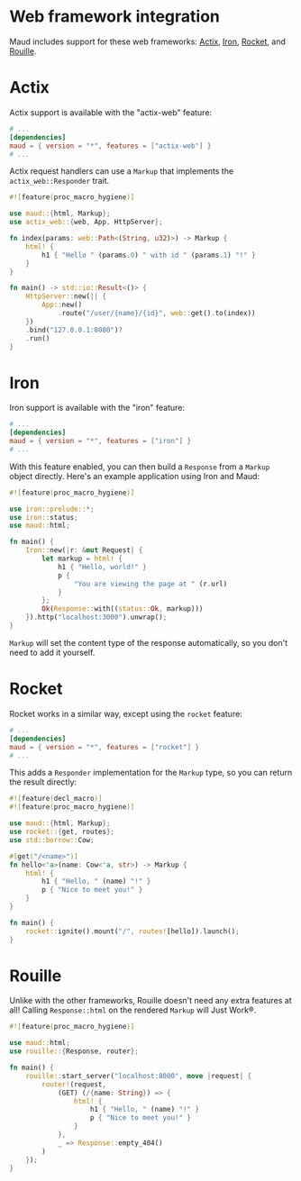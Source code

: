 # Web framework integration

Maud includes support for these web frameworks: [Actix], [Iron], [Rocket], and [Rouille].

[Actix]: https://actix.rs/
[Iron]: http://ironframework.io
[Rocket]: https://rocket.rs/
[Rouille]: https://github.com/tomaka/rouille

# Actix

Actix support is available with the "actix-web" feature:

```toml
# ...
[dependencies]
maud = { version = "*", features = ["actix-web"] }
# ...
```

Actix request handlers can use a `Markup` that implements the `actix_web::Responder` trait.

```rust
#![feature(proc_macro_hygiene)]

use maud::{html, Markup};
use actix_web::{web, App, HttpServer};

fn index(params: web::Path<(String, u32)>) -> Markup {
    html! {
        h1 { "Hello " (params.0) " with id " (params.1) "!" }
    }
}

fn main() -> std::io::Result<()> {
    HttpServer::new(|| {
        App::new()
            .route("/user/{name}/{id}", web::get().to(index))
    })
    .bind("127.0.0.1:8080")?
    .run()
}
```

# Iron

Iron support is available with the "iron" feature:

```toml
# ...
[dependencies]
maud = { version = "*", features = ["iron"] }
# ...
```

With this feature enabled, you can then build a `Response` from a `Markup` object directly. Here's an example application using Iron and Maud:

```rust
#![feature(proc_macro_hygiene)]

use iron::prelude::*;
use iron::status;
use maud::html;

fn main() {
    Iron::new(|r: &mut Request| {
        let markup = html! {
            h1 { "Hello, world!" }
            p {
                "You are viewing the page at " (r.url)
            }
        };
        Ok(Response::with((status::Ok, markup)))
    }).http("localhost:3000").unwrap();
}
```

`Markup` will set the content type of the response automatically, so you don't need to add it yourself.

# Rocket

Rocket works in a similar way, except using the `rocket` feature:

```toml
# ...
[dependencies]
maud = { version = "*", features = ["rocket"] }
# ...
```

This adds a `Responder` implementation for the `Markup` type, so you can return the result directly:

```rust
#![feature(decl_macro)]
#![feature(proc_macro_hygiene)]

use maud::{html, Markup};
use rocket::{get, routes};
use std::borrow::Cow;

#[get("/<name>")]
fn hello<'a>(name: Cow<'a, str>) -> Markup {
    html! {
        h1 { "Hello, " (name) "!" }
        p { "Nice to meet you!" }
    }
}

fn main() {
    rocket::ignite().mount("/", routes![hello]).launch();
}
```

# Rouille

Unlike with the other frameworks, Rouille doesn't need any extra features at all! Calling `Response::html` on the rendered `Markup` will Just Work®.

```rust
#![feature(proc_macro_hygiene)]

use maud::html;
use rouille::{Response, router};

fn main() {
    rouille::start_server("localhost:8000", move |request| {
        router!(request,
            (GET) (/{name: String}) => {
                html! {
                    h1 { "Hello, " (name) "!" }
                    p { "Nice to meet you!" }
                }
            },
            _ => Response::empty_404()
        )
    });
}
```

